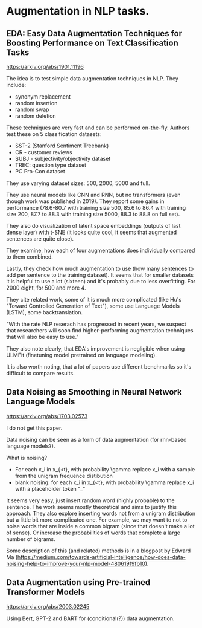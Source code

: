 # Augmentation in NLP tasks.

## EDA: Easy Data Augmentation Techniques for Boosting Performance on Text Classification Tasks
https://arxiv.org/abs/1901.11196

The idea is to test simple data augmentation techniques in NLP. They include:
* synonym replacement
* random insertion
* random swap
* random deletion

These techniques are very fast and can be performed on-the-fly. Authors test these on 5 classification datasets:
* SST-2 (Stanford Sentiment Treebank)
* CR - customer reviews
* SUBJ - subjectivity/objectivity dataset
* TREC: question type dataset
* PC Pro-Con dataset

They use varying dataset sizes: 500, 2000, 5000 and full.

They use neural models like CNN and RNN, but no transformers (even though work was published in 2019). They report some gains in performance (78.6-80.7 with training size 500, 85.6 to 86.4 with training size 200, 87.7 to 88.3 with training size 5000, 88.3 to 88.8 on full set).

They also do visualization of latent space embeddings (outputs of last dense layer) with t-SNE (it looks quite cool, it seems that augmented sentences are quite close). 

They examine, how each of four augmentations does individually compared to them combined.

Lastly, they check how much augmentation to use (how many sentences to add per sentence to the training dataset). It seems that for smaller datasets it is helpful to use a lot (sixteen) and it's probably due to less overfitting. For 2000 eight, for 500 and more 4.

They cite related work, some of it is much more complicated (like Hu's "Toward Controlled Generation of Text"), some use Language Models (LSTM), some backtranslation. 

"With the rate NLP reserach has progressed in recent years, we suspect that researchers will soon find higher-performing augmentation techniques that will also be easy to use."

They also note clearly, that EDA's improvement is negligible when using ULMFit (finetuning model pretrained on language modeling).

It is also worth noting, that a lot of papers use different benchmarks so it's difficult to compare results.

## Data Noising as Smoothing in Neural Network Language Models
https://arxiv.org/abs/1703.02573

I do not get this paper.

Data noising can be seen as a form of data augmentation (for rnn-based language models?).

What is noising? 
* For each x_i in x_{<t}, with probability \gamma replace x_i with a sample from the unigram frequence distibution
* blank noising: for each x_i in x_{<t}, with probability \gamma replace x_i with a placeholder token "_"

It seems very easy, just insert random word (highly probable) to the sentence. The work seems mostly theoretical and aims to justify this approach. They also explore inserting words not from a unigram distribution but a little bit more complicated one. For example, we may want to not to noise words that are inside a common bigram (since that doesn't make a lot of sense). Or increase the probabilities of words that complete a large number of bigrams.

Some description of this (and related) methods is in a blogpost by Edward Ma (https://medium.com/towards-artificial-intelligence/how-does-data-noising-help-to-improve-your-nlp-model-480619f9fb10).

## Data Augmentation using Pre-trained Transformer Models
https://arxiv.org/abs/2003.02245

Using Bert, GPT-2 and BART for (conditional(?)) data augmentation.

